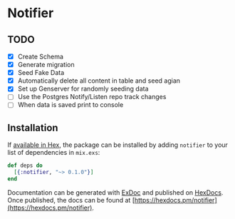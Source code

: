 # Notifier

## TODO
- [X] Create Schema
- [X] Generate migration
- [X] Seed Fake Data
- [X] Automatically delete all content in table and seed agian
- [X] Set up Genserver for randomly seeding data
- [ ] Use the Postgres Notify/Listen repo track changes
- [ ] When data is saved print to console

## Installation

If [available in Hex](https://hex.pm/docs/publish), the package can be installed
by adding `notifier` to your list of dependencies in `mix.exs`:

```elixir
def deps do
  [{:notifier, "~> 0.1.0"}]
end
```

Documentation can be generated with [ExDoc](https://github.com/elixir-lang/ex_doc)
and published on [HexDocs](https://hexdocs.pm). Once published, the docs can
be found at [https://hexdocs.pm/notifier](https://hexdocs.pm/notifier).
